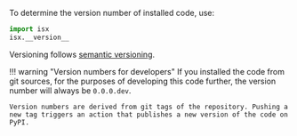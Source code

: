 To determine the version number of installed code, use:

```python
import isx
isx.__version__
```

Versioning follows [semantic versioning](https://semver.org/). 

!!! warning "Version numbers for developers"
    If you installed the code from git sources, for the purposes of developing this code further, the version number will always be `0.0.0.dev`. 

    Version numbers are derived from git tags of the repository. Pushing a new tag triggers an action that publishes a new version of the code on PyPI. 
